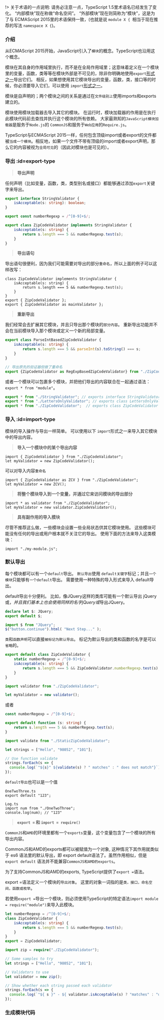 !> 关于术语的一点说明: 请务必注意一点，TypeScript 1.5里术语名已经发生了变化。 “内部模块”现在称做“命名空间”。 “外部模块”现在则简称为“模块”，这是为了与 ECMAScript 2015里的术语保持一致，(也就是说 `module X { `相当于现在推荐的写法 `namespace X {`)。

### 介绍

从ECMAScript 2015开始，JavaScript引入了`模块`的概念。TypeScript也沿用这个概念。

模块在其自身的作用域里执行，而不是在全局作用域里；这意味着定义在一个模块里的变量，函数，类等等在模块外部是不可见的，除非你明确地使用`export`[形式之一](#export-type)导出它们。 相反，如果想使用其它模块导出的变量，函数，类，接口等的时候，你必须要导入它们，可以使用 `import`[形式之一](#import-type)。

模块是自声明的；两个模块之间的关系是通过在`文件级别上`使用imports和exports建立的。

模块使用模块加载器去导入其它的模块。 在运行时，模块加载器的作用是在执行此模块代码前去查找并执行这个模块的所有依赖。 大家最熟知的`JavaScript模块加载器`是服务于`Node.js`的 `CommonJS`和服务于`Web应用`的`Require.js`。

TypeScript与ECMAScript 2015一样，任何包含顶级import或者export的文件都被`当成一个模块`。相反地，如果一个文件不带有顶级的import或者export声明，那么它的内容被视为`全局可见`的（因此对模块也是可见的）。

### 导出 :id=export-type

> **导出声明**

任何声明（比如变量，函数，类，类型别名或接口）都能够通过添加`export`关键字来导出。
~~~ Validation.ts
export interface StringValidator {
    isAcceptable(s: string): boolean;
}
~~~

~~~ ZipCodeValidator.ts
export const numberRegexp = /^[0-9]+$/;

export class ZipCodeValidator implements StringValidator {
    isAcceptable(s: string) {
        return s.length === 5 && numberRegexp.test(s);
    }
}
~~~

> **导出语句**

导出语句很便利，因为我们可能需要对导出的部分`重命名`，所以上面的例子可以这样改写：

    class ZipCodeValidator implements StringValidator {
        isAcceptable(s: string) {
            return s.length === 5 && numberRegexp.test(s);
        }
    }
    export { ZipCodeValidator };
    export { ZipCodeValidator as mainValidator };

> **重新导出**

我们经常会去扩展其它模块，并且只导出那个模块的`部分内容`。 重新导出功能并不会在当前模块导入那个模块或定义一个新的局部变量。

~~~ ParseIntBasedZipCodeValidator.ts
export class ParseIntBasedZipCodeValidator {
    isAcceptable(s: string) {
        return s.length === 5 && parseInt(s).toString() === s;
    }
}

// 导出原先的验证器但做了重命名
export {ZipCodeValidator as RegExpBasedZipCodeValidator} from "./ZipCodeValidator";
~~~

或者一个模块可以包裹多个模块，并把他们导出的内容联合在一起通过语法：`export * from "module"`。

~~~ AllValidators.ts
export * from "./StringValidator"; // exports interface StringValidator
export * from "./LettersOnlyValidator"; // exports class LettersOnlyValidator
export * from "./ZipCodeValidator";  // exports class ZipCodeValidator
~~~


### 导入 :id=import-type

模块的导入操作与导出一样简单。 可以使用以下 `import`形式之一来导入其它模块中的导出内容。

> **导入一个模块中的某个导出内容**

    import { ZipCodeValidator } from "./ZipCodeValidator";
    let myValidator = new ZipCodeValidator();

可以对导入内容`重命名`

    import { ZipCodeValidator as ZCV } from "./ZipCodeValidator";
    let myValidator = new ZCV();

> **将整个模块导入到一个变量，并通过它来访问模块的导出部分**

    import * as validator from "./ZipCodeValidator";
    let myValidator = new validator.ZipCodeValidator();

> **具有副作用的导入模块**

尽管不推荐这么做，一些模块会设置一些全局状态供其它模块使用。 这些模块可能没有任何的导出或用户根本就不关注它的导出。 使用下面的方法来导入这类模块：

    import "./my-module.js";

### 默认导出

每个模块都可以有一个`default`导出。 `默认导出`使用 `default关键字`标记；并且`一个模块`只能够有`一个default`导出。 需要使用一种特殊的导入形式来导入 default导出。

default导出十分便利。 比如，像JQuery这样的类库可能有一个默认导出 jQuery或$，并且我们基本上也会使用同样的名字jQuery或$导出JQuery。
~~~ JQuery.d.ts
declare let $: JQuery;
export default $;
~~~


~~~ App.ts
import $ from "JQuery";
$("button.continue").html( "Next Step..." );
~~~

`类`和`函数声明`可以直接`被标记为默认导出`。 标记为默认导出的类和函数的名字是可以`省略`的。

~~~ ZipCodeValidator.ts
export default class ZipCodeValidator {
    static numberRegexp = /^[0-9]+$/;
    isAcceptable(s: string) {
        return s.length === 5 && ZipCodeValidator.numberRegexp.test(s);
    }
}
~~~

~~~ Test.ts
import validator from "./ZipCodeValidator";

let myValidator = new validator();
~~~

或者
~~~ StaticZipCodeValidator.ts
const numberRegexp = /^[0-9]+$/;

export default function (s: string) {
    return s.length === 5 && numberRegexp.test(s);
}
~~~

~~~ Test.ts
import validate from "./StaticZipCodeValidator";

let strings = ["Hello", "98052", "101"];

// Use function validate
strings.forEach(s => {
  console.log(`"${s}" ${validate(s) ? " matches" : " does not match"}`);
});
~~~

`default导出`也可以是一个值

    OneTwoThree.ts
    export default "123";

    Log.ts
    import num from "./OneTwoThree";
    console.log(num); // "123"


> **`export =` 和 `import = require()`**

`CommonJS`和`AMD`的环境里都有一个`exports`变量，这个变量包含了一个模块的所有导出内容。

CommonJS和AMD的exports都可以被赋值为一个对象, 这种情况下其作用就类似于 es6 语法里的默认导出，即 export default语法了。虽然作用相似，但是 `export default` 语法并不能兼容`CommonJS和AMD的exports`。

为了支持CommonJS和AMD的exports, TypeScript提供了`export =`语法。

export =语法定义一个模块的`导出对象`。 这里的对象一词指的是`类，接口，命名空间，函数或枚举`。

若使用`export =`导出一个模块，则必须使用TypeScript的特定语法`import module = require("module")`来导入此模块。

~~~ ZipCodeValidator.ts
let numberRegexp = /^[0-9]+$/;
class ZipCodeValidator {
    isAcceptable(s: string) {
        return s.length === 5 && numberRegexp.test(s);
    }
}
export = ZipCodeValidator;
~~~

~~~ Test.ts
import zip = require("./ZipCodeValidator");

// Some samples to try
let strings = ["Hello", "98052", "101"];

// Validators to use
let validator = new zip();

// Show whether each string passed each validator
strings.forEach(s => {
  console.log(`"${ s }" - ${ validator.isAcceptable(s) ? "matches" : "does not match" }`);
});
~~~

### 生成模块代码












